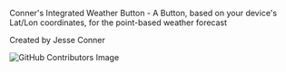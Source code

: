 Conner's Integrated Weather Button - A Button, based on your device's Lat/Lon coordinates, for the point-based weather forecast

Created by Jesse Conner

![GitHub Contributors Image](https://contrib.rocks/image?repo=Mr-Weatherman/CIWB)

